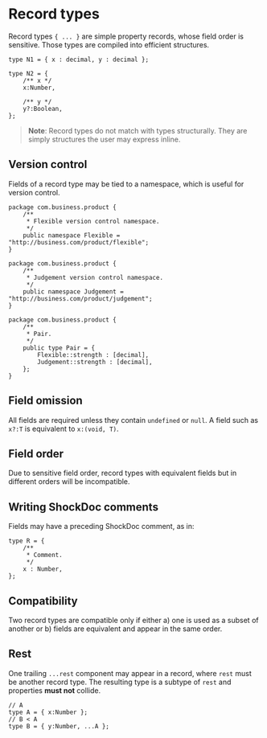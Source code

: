 # Record types

Record types `{ ... }` are simple property records, whose field order is sensitive. Those types are compiled into efficient structures.

```
type N1 = { x : decimal, y : decimal };

type N2 = {
    /** x */
    x:Number,

    /** y */
    y?:Boolean,
};
```

> **Note**: Record types do not match with types structurally. They are simply structures the user may express inline.

## Version control

Fields of a record type may be tied to a namespace, which is useful for version control.

```
package com.business.product {
    /**
     * Flexible version control namespace.
     */
    public namespace Flexible = "http://business.com/product/flexible";
}

package com.business.product {
    /**
     * Judgement version control namespace.
     */
    public namespace Judgement = "http://business.com/product/judgement";
}

package com.business.product {
    /**
     * Pair.
     */
    public type Pair = {
        Flexible::strength : [decimal],
        Judgement::strength : [decimal],
    };
}
```

## Field omission

All fields are required unless they contain `undefined` or `null`. A field such as `x?:T` is equivalent to `x:(void, T)`.

## Field order

Due to sensitive field order, record types with equivalent fields but in different orders will be incompatible.

## Writing ShockDoc comments

Fields may have a preceding ShockDoc comment, as in:

```
type R = {
    /**
     * Comment.
     */
    x : Number,
};
```

## Compatibility

Two record types are compatible only if either a\) one is used as a subset of another or b\) fields are equivalent and appear in the same order.

## Rest

One trailing `...rest` component may appear in a record, where `rest` must be another record type. The resulting type is a subtype of `rest` and properties **must not** collide.

```
// A
type A = { x:Number };
// B < A
type B = { y:Number, ...A };
```
